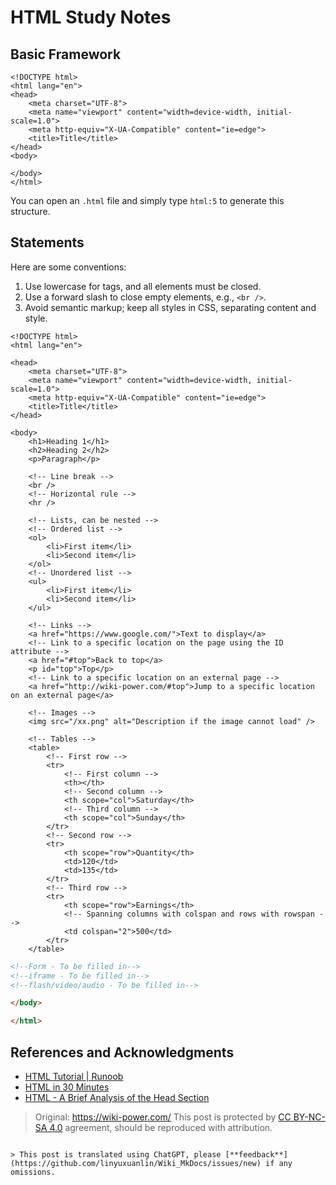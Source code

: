 # HTML Study Notes

## Basic Framework

```markup
<!DOCTYPE html>
<html lang="en">
<head>
    <meta charset="UTF-8">
    <meta name="viewport" content="width=device-width, initial-scale=1.0">
    <meta http-equiv="X-UA-Compatible" content="ie=edge">
    <title>Title</title>
</head>
<body>

</body>
</html>
```

You can open an `.html` file and simply type `html:5` to generate this structure.

## Statements

Here are some conventions:

1. Use lowercase for tags, and all elements must be closed.
2. Use a forward slash to close empty elements, e.g., `<br />`.
3. Avoid semantic markup; keep all styles in CSS, separating content and style.

```markup
<!DOCTYPE html>
<html lang="en">

<head>
    <meta charset="UTF-8">
    <meta name="viewport" content="width=device-width, initial-scale=1.0">
    <meta http-equiv="X-UA-Compatible" content="ie=edge">
    <title>Title</title>
</head>

<body>
    <h1>Heading 1</h1>
    <h2>Heading 2</h2>
    <p>Paragraph</p>

    <!-- Line break -->
    <br />
    <!-- Horizontal rule -->
    <hr />

    <!-- Lists, can be nested -->
    <!-- Ordered list -->
    <ol>
        <li>First item</li>
        <li>Second item</li>
    </ol>
    <!-- Unordered list -->
    <ul>
        <li>First item</li>
        <li>Second item</li>
    </ul>

    <!-- Links -->
    <a href="https://www.google.com/">Text to display</a>
    <!-- Link to a specific location on the page using the ID attribute -->
    <a href="#top">Back to top</a>
    <p id="top">Top</p>
    <!-- Link to a specific location on an external page -->
    <a href="http://wiki-power.com/#top">Jump to a specific location on an external page</a>

    <!-- Images -->
    <img src="/xx.png" alt="Description if the image cannot load" />

    <!-- Tables -->
    <table>
        <!-- First row -->
        <tr>
            <!-- First column -->
            <th></th>
            <!-- Second column -->
            <th scope="col">Saturday</th>
            <!-- Third column -->
            <th scope="col">Sunday</th>
        </tr>
        <!-- Second row -->
        <tr>
            <th scope="row">Quantity</th>
            <td>120</td>
            <td>135</td>
        </tr>
        <!-- Third row -->
        <tr>
            <th scope="row">Earnings</th>
            <!-- Spanning columns with colspan and rows with rowspan -->
            <td colspan="2">500</td>
        </tr>
    </table>
```

```html
<!--Form - To be filled in-->
<!--iframe - To be filled in-->
<!--flash/video/audio - To be filled in-->

</body>

</html>
```

## References and Acknowledgments

- [HTML Tutorial | Runoob](http://www.runoob.com/html/html-tutorial.html)
- [HTML in 30 Minutes](http://deerchao.net/tutorials/html/html.htm)
- [HTML - A Brief Analysis of the Head Section](https://www.tielemao.com/831.html)

> Original: <https://wiki-power.com/>
> This post is protected by [CC BY-NC-SA 4.0](https://creativecommons.org/licenses/by/4.0/deed.en) agreement, should be reproduced with attribution.
```

> This post is translated using ChatGPT, please [**feedback**](https://github.com/linyuxuanlin/Wiki_MkDocs/issues/new) if any omissions.